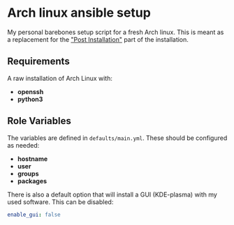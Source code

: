 # Arch linux ansible setup

My personal barebones setup script for a fresh Arch linux. This is meant as a replacement for the ["Post Installation"](https://wiki.archlinux.org/title/installation_guide#Post-installation) part of the installation.

## Requirements

A raw installation of Arch Linux with:

- **openssh**
- **python3**

## Role Variables

The variables are defined in `defaults/main.yml`. These should be configured as needed:

- **hostname**
- **user**
- **groups**
- **packages**

There is also a default option that will install a GUI (KDE-plasma) with my used software. 
This can be disabled:
```yml
enable_gui: false
```
